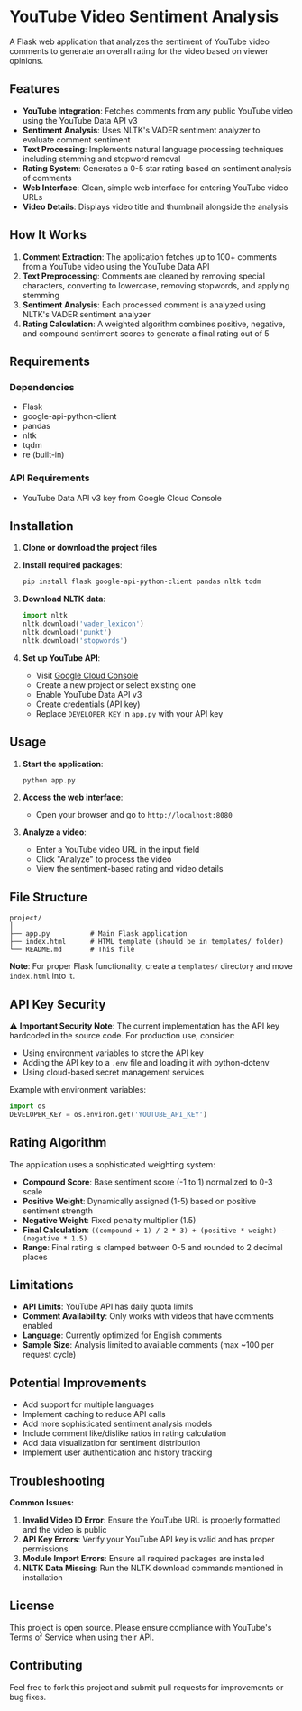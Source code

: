# YouTube Video Sentiment Analysis

A Flask web application that analyzes the sentiment of YouTube video comments to generate an overall rating for the video based on viewer opinions.

## Features

- **YouTube Integration**: Fetches comments from any public YouTube video using the YouTube Data API v3
- **Sentiment Analysis**: Uses NLTK's VADER sentiment analyzer to evaluate comment sentiment
- **Text Processing**: Implements natural language processing techniques including stemming and stopword removal
- **Rating System**: Generates a 0-5 star rating based on sentiment analysis of comments
- **Web Interface**: Clean, simple web interface for entering YouTube video URLs
- **Video Details**: Displays video title and thumbnail alongside the analysis

## How It Works

1. **Comment Extraction**: The application fetches up to 100+ comments from a YouTube video using the YouTube Data API
2. **Text Preprocessing**: Comments are cleaned by removing special characters, converting to lowercase, removing stopwords, and applying stemming
3. **Sentiment Analysis**: Each processed comment is analyzed using NLTK's VADER sentiment analyzer
4. **Rating Calculation**: A weighted algorithm combines positive, negative, and compound sentiment scores to generate a final rating out of 5

## Requirements

### Dependencies
- Flask
- google-api-python-client
- pandas
- nltk
- tqdm
- re (built-in)

### API Requirements
- YouTube Data API v3 key from Google Cloud Console

## Installation

1. **Clone or download the project files**

2. **Install required packages**:
   ```bash
   pip install flask google-api-python-client pandas nltk tqdm
   ```

3. **Download NLTK data**:
   ```python
   import nltk
   nltk.download('vader_lexicon')
   nltk.download('punkt')
   nltk.download('stopwords')
   ```

4. **Set up YouTube API**:
   - Visit [Google Cloud Console](https://console.cloud.google.com/)
   - Create a new project or select existing one
   - Enable YouTube Data API v3
   - Create credentials (API key)
   - Replace `DEVELOPER_KEY` in `app.py` with your API key

## Usage

1. **Start the application**:
   ```bash
   python app.py
   ```

2. **Access the web interface**:
   - Open your browser and go to `http://localhost:8080`

3. **Analyze a video**:
   - Enter a YouTube video URL in the input field
   - Click "Analyze" to process the video
   - View the sentiment-based rating and video details

## File Structure

```
project/
│
├── app.py          # Main Flask application
├── index.html      # HTML template (should be in templates/ folder)
└── README.md       # This file
```

**Note**: For proper Flask functionality, create a `templates/` directory and move `index.html` into it.

## API Key Security

⚠️ **Important Security Note**: The current implementation has the API key hardcoded in the source code. For production use, consider:

- Using environment variables to store the API key
- Adding the API key to a `.env` file and loading it with python-dotenv
- Using cloud-based secret management services

Example with environment variables:
```python
import os
DEVELOPER_KEY = os.environ.get('YOUTUBE_API_KEY')
```

## Rating Algorithm

The application uses a sophisticated weighting system:

- **Compound Score**: Base sentiment score (-1 to 1) normalized to 0-3 scale
- **Positive Weight**: Dynamically assigned (1-5) based on positive sentiment strength
- **Negative Weight**: Fixed penalty multiplier (1.5)
- **Final Calculation**: `((compound + 1) / 2 * 3) + (positive * weight) - (negative * 1.5)`
- **Range**: Final rating is clamped between 0-5 and rounded to 2 decimal places

## Limitations

- **API Limits**: YouTube API has daily quota limits
- **Comment Availability**: Only works with videos that have comments enabled
- **Language**: Currently optimized for English comments
- **Sample Size**: Analysis limited to available comments (max ~100 per request cycle)

## Potential Improvements

- Add support for multiple languages
- Implement caching to reduce API calls
- Add more sophisticated sentiment analysis models
- Include comment like/dislike ratios in rating calculation
- Add data visualization for sentiment distribution
- Implement user authentication and history tracking

## Troubleshooting

**Common Issues:**

1. **Invalid Video ID Error**: Ensure the YouTube URL is properly formatted and the video is public
2. **API Key Errors**: Verify your YouTube API key is valid and has proper permissions
3. **Module Import Errors**: Ensure all required packages are installed
4. **NLTK Data Missing**: Run the NLTK download commands mentioned in installation

## License

This project is open source. Please ensure compliance with YouTube's Terms of Service when using their API.

## Contributing

Feel free to fork this project and submit pull requests for improvements or bug fixes.
